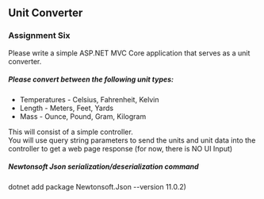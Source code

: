 ## Unit Converter
### Assignment Six

Please write a simple ASP.NET MVC Core application that serves as a unit converter.

##### Please convert between the following unit types:
* Temperatures - Celsius, Fahrenheit, Kelvin
* Length - Meters, Feet, Yards
* Mass - Ounce, Pound, Gram, Kilogram

This will consist of a simple controller.\
You will use query string parameters to send the units and unit data into the controller to get a web page response (for now, there is NO UI Input)

##### Newtonsoft Json serialization/deserialization command
dotnet add package Newtonsoft.Json --version 11.0.2)